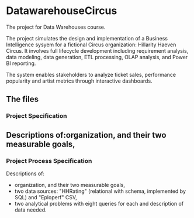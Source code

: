 # DatawarehouseCircus
The project for Data Warehouses course.

The project simulates the design and implementation of a Business Intelligence sysyem for a fictional Circus organization: Hillarity Haeven Circus. It involves full lifecycle development including requirement analysis, data modeling, data generation, ETL processing, OLAP analysis, and Power BI reporting.

The system enables stakeholders to analyze ticket sales, performance popularity and artist metrics through interactive dashboards.

## The files
### Project Specification
Descriptions of:organization, and their two measurable goals,
- 
### Project Process Specification
Descriptions of:
- organization, and their two measurable goals,
- two data sources: "HHRating" (relational with schema, implemented by SQL) and "Eploperf" CSV,
- two analytical problems with eight queries for each and description of data needed.
  

